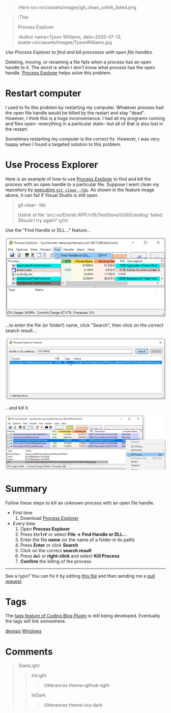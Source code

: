 > :Hero src=src/assets/images/git_clean_unlink_failed.png

> :Title
>
> Process Explorer

> :Author name=Tyson Williams,
>         date=2020-07-13,
>         avatar=src/assets/images/TysonWilliams.jpg

_Use Process Explorer to find and kill processes with open file handles._

Deleting, moving, or renaming a file fails when a process has an open handle to it.  The worst is when I don't know what process has the open handle.  [Process Explorer](https://docs.microsoft.com/en-us/sysinternals/downloads/process-explorer) helps solve this problem.

# Restart computer

I used to fix this problem by restarting my computer.  Whatever process had the open file handle would be killed by the restart and stay "dead".  However, I think this is a huge inconvenience.  I had all my programs running and files open--everything in a particular state--but all of that is also lost in the restart.

Sometimes restarting my computer is the correct fix.  However, I was very happy when I found a targeted solution to this problem.

# Use Process Explorer

Here is an example of how to use [Process Explorer](https://docs.microsoft.com/en-us/sysinternals/downloads/process-explorer) to find and kill the process with an open handle to a particular file.  Suppose I want clean my repository by [executing `git clean -fdx`](/2020-07-11_systematic_cleaning#git-clean--fdx).  As shown in the feature image above, it can fail if Visual Studio is still open.

> git clean -fdx
>
> Unlink of file 'src/.vs/Elmish.WPF/v16/TestStore/0/000.testlog' failed. Should I try again? (y/n)

Use the "Find Handle or DLL..." feature...

![Find Handle or DLL in Process Explorer](src/assets/images/Process_Explorer_find_handle_or_DLL.png)

...to enter the file (or folder!) name, click "Search", then click on the correct search result...

![Find Handle or DLL in Process Explorer](src/assets/images/Process_Explorer_search_results.png)

...and kill it.

![Kill Process in Process Explorer](src/assets/images/Process_Explorer_kill_process.png)

# Summary

Follow these steps to kill an unknown process with an open file handle.

- First time
  1. Download [Process Explorer](https://docs.microsoft.com/en-us/sysinternals/downloads/process-explorer)
- Every time
  1. Open **Process Explorer**
  2. Press **`Ctrl+F`** or select **File -> Find Handle or DLL...**
  3. Enter the file **name** (or the name of a folder in its path)
  4. Press **Enter** or click **Search**
  5. Click on the correct **search result**
  6. Press **`Del`** or **right-click** and select **Kill Process**
  7. **Confirm** the killing of the process

---

See a typo? You can fix it by editing [this file](https://github.com/bender2k14/tyson-williams-blog/blob/master/src/markdown/2020-07-13_process_explorer.md) and then sending me a [pull request](https://github.com/bender2k14/tyson-williams-blog/compare).

# Tags

The [tags feature of Coding Blog Plugin](https://connect-platform.github.io/coding-blog-plugin/tags) is still being developed.  Eventually the tags will link somewhere.

[devops](:Tag) [Windows](:Tag)

# Comments

> :DarkLight
> > :InLight
> >
> > > :Utterances theme=github-light
>
> > :InDark
> >
> > > :Utterances theme=icy-dark
